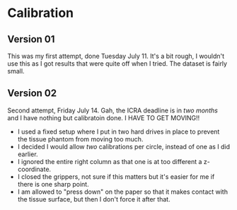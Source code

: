 # Calibration

## Version 01

This was my first attempt, done Tuesday July 11. It's a bit rough, I wouldn't use this as I got results that were quite off when I tried. The dataset is fairly small.

## Version 02

Second attempt, Friday July 14. Gah, the ICRA deadline is in *two months* and I have nothing but calibratoin done. I HAVE TO GET MOVING!!

- I used a fixed setup where I put in two hard drives in place to prevent the tissue phantom from moving too much. 
- I decided I would allow *two* calibrations per circle, instead of one as I did earlier.
- I ignored the entire right column as that one is at too different a z-coordinate.
- I closed the grippers, not sure if this matters but it's easier for me if there is one sharp point.
- I am allowed to "press down" on the paper so that it makes contact with the tissue surface, but then I don't force it after that.
